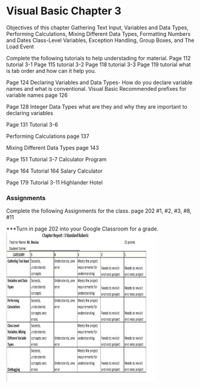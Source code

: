 # Visual Basic Chapter 3

Objectives of this chapter
Gathering Text Input, Variables and Data Types, Performing Calculations, Mixing Different Data Types, Formatting Numbers and Dates
Class-Level Variables, Exception Handling, Group Boxes, and The Load Event


Complete the following tutorials to help understading for material.
Page 112 tutorial 3-1
Page 115 tutorial 3-2
Page 118 tutorial 3-3
Page 119 tutorial what is tab order and how can it help you.

Page 124 Declaring Variables and Data Types- How do you declare variable names and what is conventional.
Visual Basic Recommended prefixes for variable names page 126

Page 128 Integer Data Types what are they and why they are important to declaring variables

Page 131 Tutorial 3-6 

Performing Calculations page 137

Mixing Different Data Types page 143 

Page 151 Tutorial 3-7 Calculator Program

Page 164 Tutorial 164 Salary Calculator

Page 179 Tutorial 3-11 Highlander Hotel

<h3>Assignments</h3>
Complete the following Assignments for the class.
page 202 #1, #2, #3, #8, #11

***Turn in page 202 into your Google Classroom for a grade.
<br>
<img src="VBChapter3.JPG" height="400" width="400">
